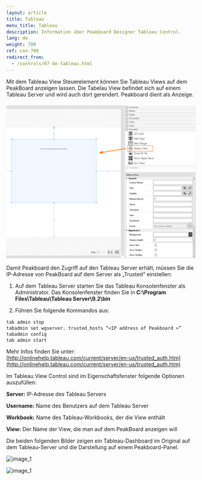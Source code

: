 ```yaml
---
layout: article
title: Tableau
menu_title: Tableau
description: Information über Peakboard Designer Tableau Control.
lang: de
weight: 700
ref: con-700
redirect_from:
  - /controls/07-de-tableau.html
---
```


Mit dem Tableau View Steuerelement können Sie Tableau Views auf dem PeakBoard anzeigen lassen. Die Tabelau View befindet sich auf einem Tableau Server und wird auch dort gerendert. Peakboard dient als Anzeige.

![image_1](/assets/images/Controls/Tableau/ControlsTableau01.png)

Damit Peakboard den Zugriff auf den Tableau Server erhält, müssen Sie die IP-Adresse von PeakBoard auf dem Server als „Trusted“ einstellen:

1. Auf dem Tableau Server starten Sie das Tableau Konsolenfenster als Administrator. Das Konsolenfenster finden Sie in **C:\Program Files\Tableau\Tableau Server\9.2\bin**

2. Führen Sie folgende Kommandos aus:

```
tab admin stop
tabadmin set wgserver. trusted_hosts “<IP address of Peakboard >”
tabadmin config
tab admin start
```

Mehr Infos finden Sie unter: [http://onlinehelp.tableau.com/current/server/en-us/trusted_auth.htm](http://onlinehelp.tableau.com/current/server/en-us/trusted_auth.htm)

Im Tableau View Control sind im Eigenschaftsfenster folgende Optionen auszufüllen:

**Server:** IP-Adresse des Tableau Servers

**Username:**  Name des Benutzers auf dem Tableau Server

**Workbook:** Name des Tableau-Workbooks, der die View enthält

**View:** Der Name der View, die man auf dem PeakBoard anzeigen will


Die beiden folgenden Bilder zeigen ein Tableau-Dashboard im Original auf dem Tableau-Server und die Darstellung auf einem Peakboard-Panel.

![image_1](/assets/images/Controls/Tableau/ControlsTableau02.png)

![image_1](/assets/images/Controls/Tableau/ControlsTableau03.png)
